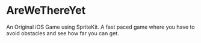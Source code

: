 # AreWeThereYet
An Original iOS Game using SpriteKit. A fast paced game where you have to avoid obstacles and see how far you can get.
